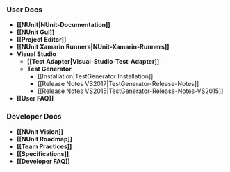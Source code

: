 ### User Docs

* **[[NUnit|NUnit-Documentation]]**
* **[[NUnit Gui]]**
* **[[Project Editor]]**
* **[[NUnit Xamarin Runners|NUnit-Xamarin-Runners]]**
* **Visual Studio**
  * **[[Test Adapter|Visual-Studio-Test-Adapter]]**
  * **Test Generator**
     * [[Installation|TestGenerator Installation]]
     * [[Release Notes VS2017|TestGenerator-Release-Notes]]
     * [[Release Notes VS2015|TestGenerator-Release-Notes-VS2015]]
* **[[User FAQ]]**
  
### Developer Docs

* **[[NUnit Vision]]**
* **[[NUnit Roadmap]]**
* **[[Team Practices]]**
* **[[Specifications]]**
* **[[Developer FAQ]]**

